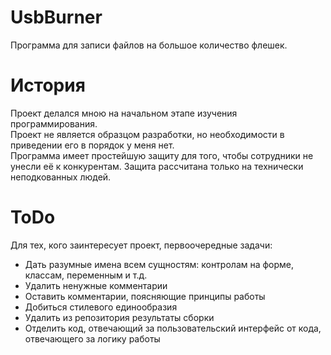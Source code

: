 # UsbBurner
Программа для записи файлов на большое количество флешек.

# История
Проект делался мною на начальном этапе изучения программирования.  
Проект не является образцом разработки, но необходимости в приведении его в порядок у меня нет.  
Программа имеет простейшую защиту для того, чтобы сотрудники не унесли её к конкурентам. Защита рассчитана только на технически неподкованных людей.  

# ToDo
Для тех, кого заинтересует проект, первоочередные задачи:  
* Дать разумные имена всем сущностям: контролам на форме, классам, переменным и т.д.  
* Удалить ненужные комментарии  
* Оставить комментарии, поясняющие принципы работы  
* Добиться стилевого единообразия
* Удалить из репозитория результаты сборки
* Отделить код, отвечающий за пользовательский интерфейс от кода, отвечающего за логику работы
